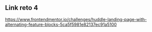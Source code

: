 ## Link reto 4
https://www.frontendmentor.io/challenges/huddle-landing-page-with-alternating-feature-blocks-5ca5f5981e82137ec91a5100
